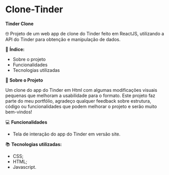 # Clone-Tinder

**Tinder Clone**

🤓 Projeto de um web app de clone do Tinder feito em ReactJS, utilizando a API do Tinder para obtenção e manipulação de dados.

📝 **Índice:**

- Sobre o projeto
- Funcionalidades
- Tecnologias utilizadas

📃 **Sobre o Projeto**

Um clone do app do Tinder em Html com algumas modificações visuais pequenas que melhoram a usabilidade para o formato.
Este projeto faz parte do meu portfólio, agradeço qualquer feedback sobre estrutura, código ou funcionalidades que podem melhorar o projeto e serão muito bem-vindos!

💻 **Funcionalidades**

- Tela de interação do app do Tinder em versão site.

📚 **Tecnologias utilizadas:**

- CSS;
- HTML;
- Javascript.
